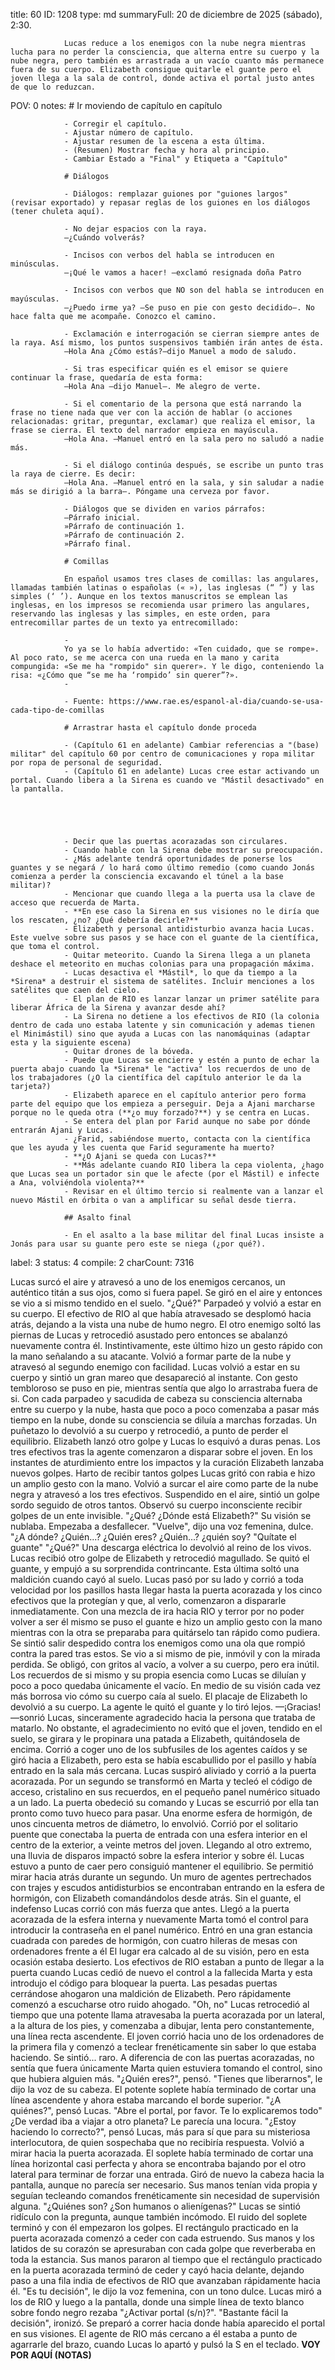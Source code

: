 title:          60
ID:             1208
type:           md
summaryFull:    20 de diciembre de 2025 (sábado), 2:30.
                
                Lucas reduce a los enemigos con la nube negra mientras lucha para no perder la consciencia, que alterna entre su cuerpo y la nube negra, pero también es arrastrada a un vacío cuanto más permanece fuera de su cuerpo. Elizabeth consigue quitarle el guante pero el joven llega a la sala de control, donde activa el portal justo antes de que lo reduzcan.
POV:            0
notes:          # Ir moviendo de capítulo en capítulo
                
                - Corregir el capítulo.
                - Ajustar número de capítulo.
                - Ajustar resumen de la escena a esta última.
                - (Resumen) Mostrar fecha y hora al principio.
                - Cambiar Estado a "Final" y Etiqueta a "Capítulo"
                
                # Diálogos
                
                - Diálogos: remplazar guiones por "guiones largos" (revisar exportado) y repasar reglas de los guiones en los diálogos (tener chuleta aquí).
                
                - No dejar espacios con la raya.
                —¿Cuándo volverás?
                
                - Incisos con verbos del habla se introducen en minúsculas.
                —¡Qué le vamos a hacer! —exclamó resignada doña Patro
                
                - Incisos con verbos que NO son del habla se introducen en mayúsculas.
                —¿Puedo irme ya? —Se puso en pie con gesto decidido—. No hace falta que me acompañe. Conozco el camino.
                
                - Exclamación e interrogación se cierran siempre antes de la raya. Así mismo, los puntos suspensivos también irán antes de ésta.
                —Hola Ana ¿Cómo estás?—dijo Manuel a modo de saludo.
                
                - Si tras especificar quién es el emisor se quiere continuar la frase, quedaría de esta forma:
                —Hola Ana —dijo Manuel—. Me alegro de verte.
                
                - Si el comentario de la persona que está narrando la frase no tiene nada que ver con la acción de hablar (o acciones relacionadas: gritar, preguntar, exclamar) que realiza el emisor, la frase se cierra. El texto del narrador empieza en mayúscula.
                —Hola Ana. —Manuel entró en la sala pero no saludó a nadie más.
                
                - Si el diálogo continúa después, se escribe un punto tras la raya de cierre. Es decir:
                —Hola Ana. —Manuel entró en la sala, y sin saludar a nadie más se dirigió a la barra—. Póngame una cerveza por favor.
                
                - Diálogos que se dividen en varios párrafos:
                —Párrafo inicial.
                »Párrafo de continuación 1.
                »Párrafo de continuación 2.
                »Párrafo final.
                
                # Comillas
                
                En español usamos tres clases de comillas: las angulares, llamadas también latinas o españolas (« »), las inglesas (“ ”) y las simples (‘ ’). Aunque en los textos manuscritos se emplean las inglesas, en los impresos se recomienda usar primero las angulares, reservando las inglesas y las simples, en este orden, para entrecomillar partes de un texto ya entrecomillado:
                
                -
                Yo ya se lo había advertido: «Ten cuidado, que se rompe». Al poco rato, se me acerca con una rueda en la mano y carita compungida: «Se me ha "rompido" sin querer». Y le digo, conteniendo la risa: «¿Cómo que “se me ha ‘rompido’ sin querer”?».
                -
                
                - Fuente: https://www.rae.es/espanol-al-dia/cuando-se-usa-cada-tipo-de-comillas
                
                # Arrastrar hasta el capítulo donde proceda
                
                - (Capítulo 61 en adelante) Cambiar referencias a "(base) militar" del capítulo 60 por centro de comunicaciones y ropa militar por ropa de personal de seguridad.
                - (Capítulo 61 en adelante) Lucas cree estar activando un portal. Cuando libera a la Sirena es cuando ve "Mástil desactivado" en la pantalla.
                
                
                
                
                
                - Decir que las puertas acorazadas son circulares.
                - Cuando hable con la Sirena debe mostrar su preocupación.
                - ¿Más adelante tendrá oportunidades de ponerse los guantes y se negará / lo hará como último remedio (como cuando Jonás comienza a perder la consciencia excavando el túnel a la base militar)?
                - Mencionar que cuando llega a la puerta usa la clave de acceso que recuerda de Marta.
                - **En ese caso la Sirena en sus visiones no le diría que los rescaten, ¿no? ¿Qué debería decirle?**
                - Elizabeth y personal antidisturbio avanza hacia Lucas. Este vuelve sobre sus pasos y se hace con el guante de la científica, que toma el control.
                - Quitar meteorito. Cuando la Sirena llega a un planeta deshace el meteorito en muchas colonias para una propagación máxima.
                - Lucas desactiva el *Mástil*, lo que da tiempo a la *Sirena* a destruir el sistema de satélites. Incluir menciones a los satélites que caen del cielo.
                - El plan de RIO es lanzar lanzar un primer satélite para liberar África de la Sirena y avanzar desde ahí?
                - La Sirena no detiene a los efectivos de RIO (la colonia dentro de cada uno estaba latente y sin comunicación y ademas tienen el Minimástil) sino que ayuda a Lucas con las nanomáquinas (adaptar esta y la siguiente escena)
                - Quitar drones de la bóveda.
                - Puede que Lucas se encierre y estén a punto de echar la puerta abajo cuando la *Sirena* le "activa" los recuerdos de uno de los trabajadores (¿O la científica del capítulo anterior le da la tarjeta?)
                - Elizabeth aparece en el capítulo anterior pero forma parte del equipo que los empieza a perseguir. Deja a Ajani marcharse porque no le queda otra (**¿o muy forzado?**) y se centra en Lucas.
                - Se entera del plan por Farid aunque no sabe por dónde entrarán Ajani y Lucas.
                - ¿Farid, sabiéndose muerto, contacta con la científica que les ayuda y les cuenta que Farid seguramente ha muerto?
                - **¿O Ajani se queda con Lucas?**
                - **Más adelante cuando RIO libera la cepa violenta, ¿hago que Lucas sea un portador sin que le afecte (por el Mástil) e infecte a Ana, volviéndola violenta?**
                - Revisar en el último tercio si realmente van a lanzar el nuevo Mástil en órbita o van a amplificar su señal desde tierra.
                
                ## Asalto final
                
                - En el asalto a la base militar del final Lucas insiste a Jonás para usar su guante pero este se niega (¿por qué?).
label:          3
status:         4
compile:        2
charCount:      7316



Lucas surcó el aire y atravesó a uno de los enemigos cercanos, un auténtico titán a sus ojos, como si fuera papel.
Se giró en el aire y entonces se vio a si mismo tendido en el suelo.
"¿Qué?"
Parpadeó y volvió a estar en su cuerpo. El efectivo de RIO al que había atravesado se desplomó hacia atrás, dejando a la vista una nube de humo negro.
El otro enemigo soltó las piernas de Lucas y retrocedió asustado pero entonces se abalanzó nuevamente contra él.
Instintivamente, este último hizo un gesto rápido con la mano señalando a su atacante. Volvió a formar parte de la nube y atravesó al segundo enemigo con facilidad.
Lucas volvió a estar en su cuerpo y sintió un gran mareo que desapareció al instante.
Con gesto tembloroso se puso en pie, mientras sentía que algo lo arrastraba fuera de si. Con cada parpadeo y sacudida de cabeza su consciencia alternaba entre su cuerpo y la nube, hasta que poco a poco comenzaba a pasar más tiempo en la nube, donde su consciencia se diluía  a marchas forzadas.
Un puñetazo lo devolvió a su cuerpo y retrocedió, a punto de perder el equilibrio.
Elizabeth lanzó otro golpe y Lucas lo esquivó a duras penas. Los tres efectivos tras la agente comenzaron a disparar sobre el joven. En los instantes de aturdimiento entre los impactos y la curación Elizabeth lanzaba nuevos golpes.
Harto de recibir tantos golpes Lucas gritó con rabia e hizo un amplio gesto con la mano. Volvió a surcar el aire como parte de la nube negra y atravesó a los tres efectivos.
Suspendido en el aire, sintió un golpe sordo seguido de otros tantos. Observó su cuerpo inconsciente recibir golpes de un ente invisible.
"¿Qué? ¿Dónde está Elizabeth?"
Su visión se nublaba. Empezaba a desfallecer. 
"Vuelve", dijo una voz femenina, dulce.
"¿A dónde? ¿Quién...? ¿Quién eres? ¿Quién...? ¿quién soy?
"Quítate el guante"
"¿Qué?"
Una descarga eléctrica lo devolvió al reino de los vivos. Lucas recibió otro golpe de Elizabeth y retrocedió magullado.
Se quitó el guante, y empujó a su sorprendida contrincante. Esta última soltó una maldición cuando cayó al suelo.
Lucas pasó por su lado y corrió a toda velocidad por los pasillos hasta llegar hasta la puerta acorazada y los cinco efectivos que la protegían y que, al verlo, comenzaron a dispararle inmediatamente.
Con una mezcla de ira hacia RIO y terror por no poder volver a ser él mismo se puso el guante e hizo un amplio gesto con la mano mientras con la otra se preparaba para quitárselo tan rápido como pudiera.
Se sintió salir despedido contra los enemigos como una ola que rompió contra la pared tras estos.
Se vio a si mismo de pie, inmóvil y con la mirada perdida. Se obligó, con gritos al vacío, a volver a su cuerpo, pero era inútil.
Los recuerdos de si mismo y su propia esencia como Lucas se diluían y poco a poco quedaba únicamente el vacío.
En medio de su visión cada vez más borrosa vio cómo su cuerpo caía al suelo.
El placaje de Elizabeth lo devolvió a su cuerpo. La agente le quitó el guante y lo tiró lejos.
—¡Gracias! —sonrió Lucas, sinceramente agradecido hacia la persona que trataba de matarlo.
No obstante, el agradecimiento no evitó que el joven, tendido en el suelo, se girara y le propinara una patada a Elizabeth, quitándosela de encima.
Corrió a coger uno de los subfusiles de los agentes caídos y se giró hacia a Elizabeth, pero esta se había escabullido por el pasillo y había entrado en la sala más cercana.
Lucas suspiró aliviado y corrió a la puerta acorazada. Por un segundo se transformó en Marta y tecleó el código de acceso, cristalino en sus recuerdos, en el pequeño panel numérico situado a un lado.
La puerta obedeció su comando y Lucas se escurrió por ella tan pronto como tuvo hueco para pasar.
Una enorme esfera de hormigón, de unos cincuenta metros de diámetro, lo envolvió. Corrió por el solitario puente que conectaba la puerta de entrada con una esfera interior en el centro de la exterior, a veinte metros del joven.
Llegando al otro extremo, una lluvia de disparos impactó sobre la esfera interior y sobre él.
Lucas estuvo a punto de caer pero consiguió mantener el equilibrio. Se permitió mirar hacia atrás durante un segundo.
Un muro de agentes pertrechados con trajes y escudos antidisturbios se encontraban entrando en la esfera de hormigón, con Elizabeth comandándolos desde atrás.
Sin el guante, el indefenso Lucas corrió con más fuerza que antes. Llegó a la puerta acorazada de la esfera interna y nuevamente Marta tomó el control para introducir la contraseña en el panel numérico.
Entró en una gran estancia cuadrada con paredes de hormigón, con cuatro hileras de mesas con ordenadores frente a él
El lugar era calcado al de su visión, pero en esta ocasión estaba desierto.
Los efectivos de RIO estaban a punto de llegar a la puerta cuando Lucas cedió de nuevo el control a la fallecida Marta y esta introdujo el código para bloquear la puerta.
Las pesadas puertas cerrándose ahogaron una maldición de Elizabeth. Pero rápidamente comenzó a escucharse otro ruido ahogado.
"Oh, no"
Lucas retrocedió al tiempo que una potente llama atravesaba la puerta acorazada por un lateral, a la altura de los pies, y comenzaba a dibujar, lenta pero constantemente, una línea recta ascendente.
El joven corrió hacia uno de los ordenadores de la primera fila y comenzó a teclear frenéticamente sin saber lo que estaba haciendo. 
Se sintió... raro. A diferencia de con las puertas acorazadas, no sentía que fuera únicamente Marta quien estuviera tomando el control, sino que hubiera alguien más.
"¿Quién eres?", pensó.
"Tienes que liberarnos", le dijo la voz de su cabeza.
El potente soplete había terminado de cortar una línea ascendente y ahora estaba marcando el borde superior.
"¿A quiénes?", pensó Lucas.
"Abre el portal, por favor. Te lo explicaremos todo"
¿De verdad iba a viajar a otro planeta? Le parecía una locura.
"¿Estoy haciendo lo correcto?", pensó Lucas, más para sí que para su misteriosa interlocutora, de quien sospechaba que no recibiría respuesta.
Volvió a mirar hacia la puerta acorazada. El soplete había terminado de cortar una línea horizontal casi perfecta y ahora se encontraba bajando por el otro lateral para terminar de forzar una entrada.
Giró de nuevo la cabeza hacia la pantalla, aunque no parecía ser necesario. Sus manos tenían vida propia y seguían tecleando comandos frenéticamente sin necesidad de supervisión alguna.
"¿Quiénes son? ¿Son humanos o alienígenas?"
Lucas se sintió ridículo con la pregunta, aunque también incómodo.
El ruido del soplete terminó y con él empezaron los golpes. El rectángulo practicado en la puerta acorazada comenzó a ceder con cada estruendo.
Sus manos y los latidos de su corazón se apresuraban con cada golpe que reverberaba en toda la estancia.
Sus manos pararon al tiempo que el rectángulo practicado en la puerta acorazada terminó de ceder y cayó hacia delante, dejando paso a una fila india de efectivos de RIO que avanzaban rápidamente hacia él.
"Es tu decisión", le dijo la voz femenina, con un tono dulce.
Lucas miró a los de RIO y luego a la pantalla, donde una simple línea de texto blanco sobre fondo negro rezaba "¿Activar portal (s/n)?".
"Bastante fácil la decisión", ironizó.
Se preparó a correr hacia donde había aparecido el portal en sus visiones.
El agente de RIO más cercano a él estaba a punto de agarrarle del brazo, cuando Lucas lo apartó y pulsó la S en el teclado.
**VOY POR AQUÍ (NOTAS)**